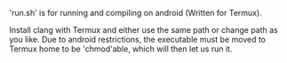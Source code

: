 'run.sh' is for running and compiling on android (Written for Termux).

Install clang with Termux and either use the same path or change path as you like. Due to android restrictions, the executable must be moved to Termux home to be 'chmod'able, which will then let us run it.